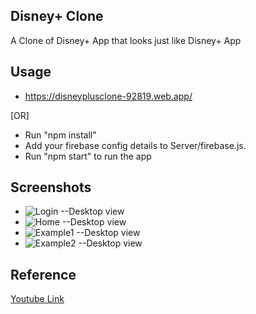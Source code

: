 
## Disney+ Clone

A Clone of Disney+ App that looks just like Disney+ App




## Usage

- https://disneyplusclone-92819.web.app/ 

[OR]

- Run "npm install"
- Add your firebase config details to Server/firebase.js.
- Run "npm start" to run the app 

## Screenshots

- ![Login --Desktop view](https://github.com/vickypedia-12/youtube-disney-clone/assets/111296997/0d78c1ca-4366-49b2-af0d-410c1ba65a2b)
- ![Home --Desktop view](https://github.com/vickypedia-12/youtube-disney-clone/assets/111296997/c0c22634-4d0c-44cb-9da0-5979db13dec2)
- ![Example1 --Desktop view](https://github.com/vickypedia-12/youtube-disney-clone/assets/111296997/249da3f0-c08a-4e75-91f8-f6aced38ff5d)
- ![Example2 --Desktop view](https://github.com/vickypedia-12/youtube-disney-clone/assets/111296997/1f5cd709-a663-4f27-9841-b11e05472a85)












## Reference

[Youtube Link](https://www.youtube.com/watch?v=R_OERlafbmw)



